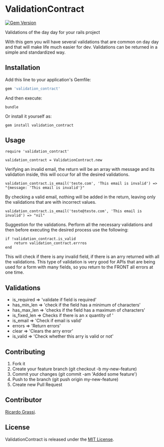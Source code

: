 # ValidationContract
[![Gem Version](https://badge.fury.io/rb/validation_contract.svg)](https://rubygems.org/gems/validation_contract)

Validations of the day day for your rails project

With this gem you will have several validations that are common on day day and that will make life much easier for dev. Validations can be returned in a simple and standardized way.

## Installation

Add this line to your application's Gemfile:

```ruby
gem 'validation_contract'
```

And then execute:

    bundle

Or install it yourself as:

    gem install validation_contract

## Usage

    require 'validation_contract'

    validation_contract = ValidationContract.new

Verifying an invalid email, the return will be an array with message and its validation inside, this will occur for all the desired validations.

    validation_contract.is_email('teste.com', 'This email is invalid') => "{message: 'This email is invalid'}"

By checking a valid email, nothing will be added in the return, leaving only the validations that are with incorrect values.

    validation_contract.is_email('teste@teste.com', 'This email is invalid') => "nil"

Suggestion for the validations. Perform all the necessary validations and then before executing the desired process use the following:

    if !validation_contract.is_valid
        return validation_contract.errros
    end

This will check if there is any invalid field, if there is an arry returned with all the validations. This type of validation is very good for APIs that are being used for a form with many fields, so you return to the FRONT all errors at one time.

## Validations

- is_required => 'validate if field is required'
- has_min_len => 'check if the field has a minimum of characters'
- has_max_len => 'checks if the field has a maximum of characters'
- is_fixed_len => Checks if there is an x ​​quantity of '
- is_email => 'Check if email is valid'
- errors => 'Return errors'
- clear => 'Clears the arry error'
- is_valid => 'Check whether this arry is valid or not'


## Contributing

1. Fork it
2. Create your feature branch (git checkout -b my-new-feature)
3. Commit your changes (git commit -am 'Added some feature')
4. Push to the branch (git push origin my-new-feature)
5. Create new Pull Request

## Contributor

[Ricardo Grassi](https://github.com/grassiricardo).

## License

ValidationContract is released under the [MIT License](http://www.opensource.org/licenses/MIT).
